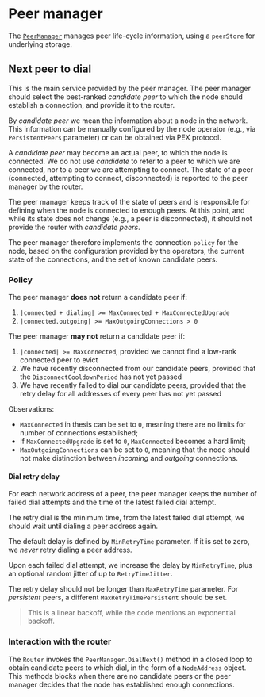 # Peer manager

The [`PeerManager`][peermanager.go] manages peer life-cycle information, using
a `peerStore` for underlying storage.

## Next peer to dial

This is the main service provided by the peer manager.
The peer manager should select the best-ranked *candidate peer* to which the
node should establish a connection, and provide it to the router.

By *candidate peer* we mean the information about a node in the network.
This information can be manually configured by the node operator (e.g., via
`PersistentPeers` parameter) or can be obtained via PEX protocol.

A *candidate peer* may become an actual peer, to which the node is connected.
We do not use *candidate* to refer to a peer to which we are connected, nor to
a peer we are attempting to connect.
The state of a peer (connected, attempting to connect, disconnected) is
reported to the peer manager by the router.

The peer manager keeps track of the state of peers and is responsible for
defining when the node is connected to enough peers.
At this point, and while its state does not change (e.g., a peer is
disconnected), it should not provide the router with *candidate peers*.

The peer manager therefore implements the connection `policy` for the node,
based on the configuration provided by the operators, the current state of the
connections, and the set of known candidate peers.

### Policy

The peer manager **does not** return a candidate peer if:

1. `|connected + dialing| >= MaxConnected + MaxConnectedUpgrade`
1. `|connected.outgoing| >= MaxOutgoingConnections > 0`

The peer manager **may not** return a candidate peer if:

1. `|connected| >= MaxConnected`, provided we cannot find a low-rank connected
   peer to evict
1. We have recently disconnected from our candidate peers, provided that the
   `DisconnectCooldownPeriod` has not yet passed
1. We have recently failed to dial our candidate peers, provided that the
   retry delay for all addresses of every peer has not yet passed

Observations:

- `MaxConnected` in thesis can be set to `0`, meaning there are no limits for
  number of connections established;
- If `MaxConnectedUpgrade` is set to `0`, `MaxConnected` becomes a hard limit;
- `MaxOutgoingConnections` can be set to `0`, meaning that the node should not
  make distinction between *incoming* and *outgoing* connections.

#### Dial retry delay

For each network address of a peer, the peer manager keeps the number of failed
dial attempts and the time of the latest failed dial attempt.

The retry dial is the minimum time, from the latest failed dial attempt, we
should wait until dialing a peer address again.

The default delay is defined by `MinRetryTime` parameter.
If it is set to zero, we *never* retry dialing a peer address.

Upon each failed dial attempt, we increase the delay by `MinRetryTime`, plus an
optional random jitter of up to `RetryTimeJitter`.

The retry delay should not be longer than `MaxRetryTime` parameter.
For *persistent* peers, a different `MaxRetryTimePersistent` should be set.

> This is a linear backoff, while the code mentions an exponential backoff.

### Interaction with the router

The `Router` invokes the `PeerManager.DialNext()` method in a closed loop to
obtain candidate peers to which dial, in the form of a `NodeAddress` object.
This methods blocks when there are no candidate peers or the peer manager
decides that the node has established enough connections.

[peermanager.go]: https://github.com/tendermint/tendermint/blob/v0.35.x/internal/p2p/peermanager.go

